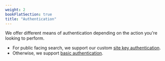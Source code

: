 ```yaml
---
weight: 2
bookFlatSection: true
title: "Authentication"
---
```



We offer different means of authentication depending on the action you're looking to perform.

- For public facing search, we support our custom  <a href="/docs/authentication/sitekeyauthentication/">site key authentication</a>.
- Otherwise, we support <a href="/docs/authentication/basicauthentication/">basic authentication</a>.